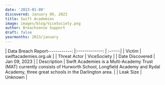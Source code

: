 ```yaml
---
date: '2023-01-09'
discovered: January 09, 2023
title: Swift Academies
image: images/blog/ViceSociety.png
author: Breachsense Support
draft: false
yearmonths: 2023/january
---
```


| Data Breach Report------------:     |:-------------:    | :-----:|
| Victim      | swiftacademies.org.uk      | 
| Threat Actor      | ViceSociety      | 
| Date Discovered      | Jan 09, 2023      | 
| Description      | Swift Academies is a Multi-Academy Trust (MAT) currently consists of Hurworth School, Longfield Academy and Rydal Academy, three great schools in the Darlington area.      | 
| Leak Size      | Unknown      | 


